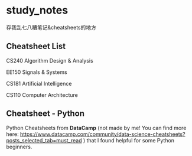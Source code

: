 # study_notes
存我乱七八糟笔记&cheatsheets的地方

## Cheatsheet List

CS240 Algorithm Design & Analysis

EE150 Signals & Systems

CS181 Artificial Intelligence

CS110 Computer Architecture

## Cheatsheet - Python

Python Cheatsheets from **DataCamp** (not made by me! You can find more here: https://www.datacamp.com/community/data-science-cheatsheets?posts_selected_tab=must_read ) that I found helpful for some Python beginners. 
